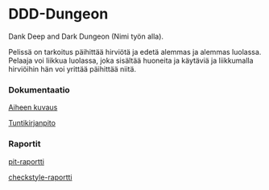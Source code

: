 # DDD-Dungeon

Dank Deep and Dark Dungeon (Nimi työn alla).

Pelissä on tarkoitus päihittää hirviötä ja edetä alemmas ja alemmas luolassa. Pelaaja voi liikkua luolassa, joka sisältää huoneita ja käytäviä ja liikkumalla hirviöihin hän voi yrittää päihittää niitä.

### Dokumentaatio
[Aiheen kuvaus](dokumentaatio/aiheenMaarittely.md)

[Tuntikirjanpito](dokumentaatio/tuntikirjanpito.md)

### Raportit
[pit-raportti](https://htmlpreview.github.io/?https://github.com/samuvait/DDD-Dungeon/blob/master/dokumentaatio/201702242346/index.html
)

[checkstyle-raportti](https://htmlpreview.github.io/?https://github.com/samuvait/DDD-Dungeon/blob/master/dokumentaatio/checkstyle/checkstyle.html)
